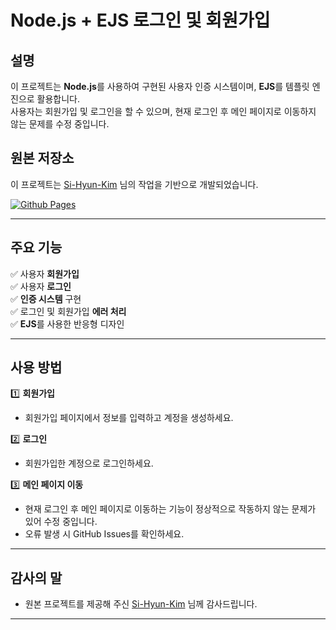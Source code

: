 # Node.js + EJS 로그인 및 회원가입

## 설명  

이 프로젝트는 **Node.js**를 사용하여 구현된 사용자 인증 시스템이며, **EJS**를 템플릿 엔진으로 활용합니다.  
사용자는 회원가입 및 로그인을 할 수 있으며, 현재 로그인 후 메인 페이지로 이동하지 않는 문제를 수정 중입니다.  

## 원본 저장소  

이 프로젝트는 [Si-Hyun-Kim](https://github.com/Si-Hyun-Kim) 님의 작업을 기반으로 개발되었습니다.  

[![Github Pages](https://img.shields.io/badge/github%20pages-121013?style=for-the-badge&logo=github&logoColor=white)](https://github.com/Si-Hyun-Kim)

---

## 주요 기능  

✅ 사용자 **회원가입**  
✅ 사용자 **로그인**  
✅ **인증 시스템** 구현  
✅ 로그인 및 회원가입 **에러 처리**  
✅ **EJS**를 사용한 반응형 디자인  

---

## 사용 방법  

1️⃣ **회원가입**  
   - 회원가입 페이지에서 정보를 입력하고 계정을 생성하세요.  

2️⃣ **로그인**  
   - 회원가입한 계정으로 로그인하세요.  

3️⃣ **메인 페이지 이동**  
   - 현재 로그인 후 메인 페이지로 이동하는 기능이 정상적으로 작동하지 않는 문제가 있어 수정 중입니다.  
   - 오류 발생 시 GitHub Issues를 확인하세요.  

---

## 감사의 말  

- 원본 프로젝트를 제공해 주신 [Si-Hyun-Kim](https://github.com/Si-Hyun-Kim) 님께 감사드립니다.  

---
